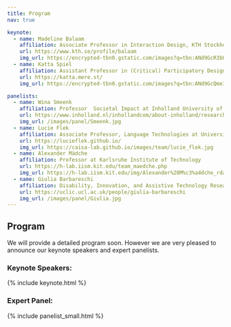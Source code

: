 ```yaml
---
title: Program
nav: true

keynote:
  - name: Madeline Balaam
    affiliation: Associate Professor in Interaction Design, KTH Stockholm
    url: https://www.kth.se/profile/balaam
    img_url: https://encrypted-tbn0.gstatic.com/images?q=tbn:ANd9GcR3bUWUT0-ATIb-Rwxzhc-pDCREWDJEAXQWHzGJ2swL267uek8j
  - name: Katta Spiel
    affiliation: Assistant Professor in (Critical) Participatory Design and Action Research, TU Wien
    url: https://katta.mere.st/
    img_url: https://encrypted-tbn0.gstatic.com/images?q=tbn:ANd9GcQmeIzUhbZGuzrdoIkMuG0bunmJtG8fyIVnmnMMYDOjxxkluyuT

panelists:
  - name: Wina Smeenk	
    affiliation: Professor  Societal Impact at Inholland University of Applied Sciences
    url: https://www.inholland.nl/inhollandcom/about-inholland/research-profile-wina-smeenk/
    img_url: /images/panel/Smeenk.jpg
  - name: Lucie Flek
    affiliation: Associate Professor, Language Technologies at University of Marburg 
    url: https://lucieflek.github.io/
    img_url: https://caisa-lab.github.io/images/team/lucie_flek.jpg
  - name: Alexander Mädche 
    affiliation: Professor at Karlsruhe Institute of Technology
    url: https://h-lab.iism.kit.edu/team_maedche.php
    img_url: https://h-lab.iism.kit.edu/img/Alexander%20M%c3%a4dche_rdax_230x324s.jpg
  - name: Giulia Barbareschi	
    affiliation: Disability, Innovation, and Assistive Technology Researcher, UCL.	
    url: https://uclic.ucl.ac.uk/people/giulia-barbareschi
    img_url: /images/panel/Giulia.jpg
---
```




## Program
We will provide a detailed program soon. However we are very pleased to announce our keynote speakers and expert panelists.

### Keynote Speakers:

{% include keynote.html %}

### Expert Panel:

{% include panelist_small.html %}
